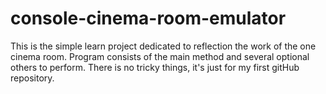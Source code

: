 # console-cinema-room-emulator
This is the simple learn project dedicated to reflection the work of the one cinema room. Program consists of the main method and several optional others to perform. There is no tricky things, it's just for my first gitHub repository.
